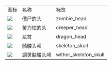 <table>
	<tablebody>
		<tr>
			<td>图标</td>
			<td>名称</td>
			<td>标签</td>
		</tr>
		<tr>
			<td><img src="C:/Users/seese/Files/Projects/MC_datapacks/recipe_auto_manual/LemonTea_auto_recipes/input/mc_icon/decorations/head/zombie_head.png"></td>
			<td>僵尸的头</td>
			<td>zombie_head</td>
		</tr>
		<tr>
			<td><img src="C:/Users/seese/Files/Projects/MC_datapacks/recipe_auto_manual/LemonTea_auto_recipes/input/mc_icon/decorations/head/creeper_head.png"></td>
			<td>苦力怕的头</td>
			<td>creeper_head</td>
		</tr>
		<tr>
			<td><img src="C:/Users/seese/Files/Projects/MC_datapacks/recipe_auto_manual/LemonTea_auto_recipes/input/mc_icon/decorations/head/dragon_head.png"></td>
			<td>龙首</td>
			<td>dragon_head</td>
		</tr>
		<tr>
			<td><img src="C:/Users/seese/Files/Projects/MC_datapacks/recipe_auto_manual/LemonTea_auto_recipes/input/mc_icon/decorations/skeleton_skull.png"></td>
			<td>骷髅头颅</td>
			<td>skeleton_skull</td>
		</tr>
		<tr>
			<td><img src="C:/Users/seese/Files/Projects/MC_datapacks/recipe_auto_manual/LemonTea_auto_recipes/input/mc_icon/decorations/head/wither_skeleton_skull.png"></td>
			<td>凋灵骷髅头颅</td>
			<td>wither_skeleton_skull</td>
		</tr>
	</tablebody>
</table>